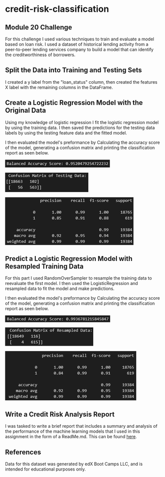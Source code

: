 # credit-risk-classification
## Module 20 Challenge
For this challenge I used various techniques to train and evaluate a model based on loan risk. I used a dataset of historical lending activity from a peer-to-peer lending services company to build a model that can identify the creditworthiness of borrowers.

## Split the Data into Training and Testing Sets
I created a y label from the "loan_status" column, then created the features X label with the remaining columns in the DataFrame. 

## Create a Logistic Regression Model with the Original Data
Using my knowledge of logistic regression I fit the logistic regression model by using the training data. I then saved the predictions for the testing data labels by using the testing feature data and the fitted model. 

I then evaluated the model's preformance by Calculating the accuracy score of the model, generating a confusion matrix and printing the classification report as seen below.

![Balanced Accuracy Score](Images/balanced_accuracy1.png)

![Confusion Matrix](Images/cm1.png)

![Classification Report](Images/classification_report1.png)

## Predict a Logistic Regression Model with Resampled Training Data
For this part I used RandomOverSampler to resample the training data to reevaluate the first model. I then used the LogisticRegression and resampled data to fit the model and make predictions. 

I then evaluated the model's preformance by Calculating the accuracy score of the model, generating a confusion matrix and printing the classification report as seen below.

![Balanced Accuracy Score](Images/balanced_accuracy2.png)

![Confusion Matrix](Images/cm2.png)

![Classification Report](Images/classification_report2.png)

## Write a Credit Risk Analysis Report
I was tasked to write a brief report that includes a summary and analysis of the performance of the machine learning models that I used in this assignment in the form of a ReadMe.md. This can be found [here](Credit_Risk/Risk_Analysis_Report.md).

## References
Data for this dataset was generated by edX Boot Camps LLC, and is intended for educational purposes only.